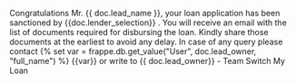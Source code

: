 Congratulations Mr. {{ doc.lead_name }}, your loan application has been sanctioned by {{doc.lender_selection}} . You will receive an email with the list of documents required for disbursing the loan. Kindly share those documents at the earliest to avoid any delay.
In case of any query please contact {% set var = frappe.db.get_value("User", doc.lead_owner, "full_name") %} {{var}} or write to {{ doc.lead_owner}} - Team Switch My Loan